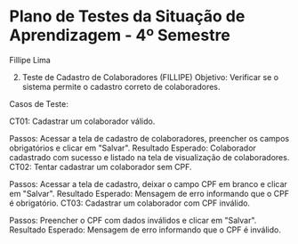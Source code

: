 # Plano de Testes da Situação de Aprendizagem - 4º Semestre
Fillipe Lima

2. Teste de Cadastro de Colaboradores (FILLIPE)
Objetivo: Verificar se o sistema permite o cadastro correto de colaboradores.

Casos de Teste:

CT01: Cadastrar um colaborador válido.

Passos: Acessar a tela de cadastro de colaboradores, preencher os campos obrigatórios e clicar em "Salvar".
Resultado Esperado: Colaborador cadastrado com sucesso e listado na tela de visualização de colaboradores.
CT02: Tentar cadastrar um colaborador sem CPF.

Passos: Acessar a tela de cadastro, deixar o campo CPF em branco e clicar em "Salvar".
Resultado Esperado: Mensagem de erro informando que o CPF é obrigatório.
CT03: Cadastrar um colaborador com CPF inválido.

Passos: Preencher o CPF com dados inválidos e clicar em "Salvar".
Resultado Esperado: Mensagem de erro informando que o CPF é inválido.
